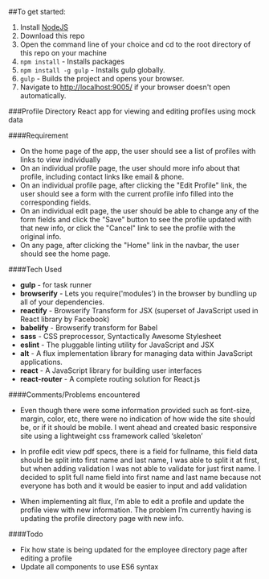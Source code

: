 ##To get started:
  1. Install [NodeJS](http://www.nodejs.org)
  2. Download this repo
  3. Open the command line of your choice and cd to the root directory of this repo on your machine
  4. `npm install` - Installs packages
  6. `npm install -g gulp` - Installs gulp globally.
  7. `gulp` - Builds the project and opens your browser.
  8. Navigate to [http://localhost:9005/](http://localhost:9005/) if your browser doesn't open automatically.



###Profile Directory React app for viewing and editing profiles using mock data

####Requirement

  - On the home page of the app, the user should see a list of profiles with links to view individually
  - On an individual profile page, the user should more info about that profile, including contact links like email & phone.
  - On an individual profile page, after clicking the "Edit Profile" link, the user should see a form with the current profile info filled into the corresponding fields.
  - On an individual edit page, the user should be able to change any of the form fields and click the "Save" button to see the profile updated with that new info, or click the "Cancel" link to see the profile with the original info.
  - On any page, after clicking the "Home" link in the navbar, the user should see the home page.


####Tech Used

 - **gulp** - for task runner
 - **browserify** - Lets you require('modules') in the browser by bundling up all of your dependencies.
 - **reactify** - Browserify Transform for JSX (superset of JavaScript used in React library by Facebook)
 - **babelify** - Browserify transform for Babel
 - **sass** - CSS preprocessor, Syntactically Awesome Stylesheet
 - **eslint** - The pluggable linting utility for JavaScript and JSX
 - **alt** - A flux implementation library for managing data within JavaScript applications.
 - **react** - A JavaScript library for building user interfaces
 - **react-router** - A complete routing solution for React.js


####Comments/Problems encountered

  - Even though there were some information provided such as font-size, margin, color, etc, there were no indication of how wide the site should be, or if it should be mobile. I went ahead and created basic responsive site using a lightweight css framework called ‘skeleton’

  - In profile edit view pdf specs, there is a field for fullname, this field data should be split into first name and last name, I was able to split it at first, but when adding validation I was not able to validate for just first name. I decided to split full name field into first name and last name because not everyone has both and it would be easier to input and add validation

  - When implementing alt flux, I’m able to edit a profile and update the profile view with new information. The problem I’m currently having is updating the profile directory page with new info.


####Todo

 -  Fix how state is being updated for the employee directory page after editing a profile
 - Update all components to use ES6 syntax
